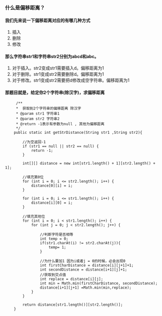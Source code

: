 ### 什么是偏移距离？

#### 我们先来说一下偏移距离对应的有哪几种方式
1. 插入
2. 删除
3. 修改

#### 那么字符串str1和字符串str2分别为abcd和abc。
1. 对于插入。str2变成str1需要插入d。偏移距离为1
2. 对于删除。str1变成str2需要删除d。偏移距离为1
3. 对于修改。str1变成str2需要把d修改成空字符串。偏移距离为1

#### 那题目就是，给定你2个字符串(除汉字)，求偏移距离

~~~~
     /**
     *  获取到2个字符串的偏移距离 除汉字
     * @param str1 字符串1
     * @param str2 字符串2
     * @return -1表示有参数为null , 其他为偏移距离
     */
    public static int getStrDistance(String str1 ,String str2){

        //为空返回-1
        if (str1 == null || str2 == null) {
            return -1;
        }

        int[][] distance = new int[str1.length() + 1][str2.length() + 1];

        //填充第0位
        for (int i = 0; i <= str2.length(); i++) {
            distance[0][i] = i;
        }

        for (int i = 0; i <= str1.length(); i++) {
            distance[i][0] = i;
        }

        //填充其他位
        for (int i = 0; i < str1.length(); i++) {
            for (int j = 0; j < str2.length(); j++) {

                //判断字符是否相等
                int temp = 0;
                if(str1.charAt(i) != str2.charAt(j)){
                    temp= 1;
                }

                //为什么要加1 因为i或者j = 0的时候，必会出现0
                int firstCharDistance = distance[i][j+1]+1;
                int secondDistance = distance[i+1][j]+1;
                //获取到交点值
                int replace = distance[i][j];
                int min = Math.min(firstCharDistance, secondDistance);
                distance[i+1][j+1] =Math.min(min,replace);
            }
        }

        return distance[str1.length()][str2.length()];
    }

~~~~

